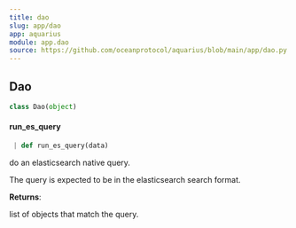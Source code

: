 ```yaml
---
title: dao
slug: app/dao
app: aquarius
module: app.dao
source: https://github.com/oceanprotocol/aquarius/blob/main/app/dao.py
---
```

## Dao

```python
class Dao(object)
```

#### run\_es\_query

```python
 | def run_es_query(data)
```

do an elasticsearch native query.

The query is expected to be in the elasticsearch search format.

**Returns**:

list of objects that match the query.

